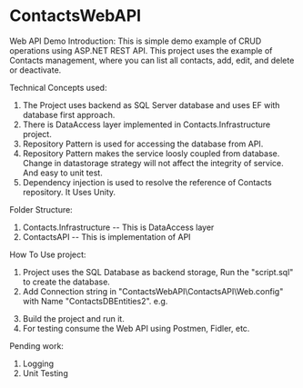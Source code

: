 # ContactsWebAPI
Web API Demo
Introduction:
This is simple demo example of CRUD operations using ASP.NET REST API. 
This project uses the example of Contacts management, where you can list all contacts, add, edit, and delete or deactivate.

Technical Concepts used:
1. The Project uses backend as SQL Server database and uses EF with database first approach.
2. There is DataAccess layer implemented in Contacts.Infrastructure project.
3. Repository Pattern is used for accessing the database from API. 
4. Repository Pattern makes the service loosly coupled from database. Change in datastorage strategy will not affect the integrity of service. And easy to unit test.
5. Dependency injection is used to resolve the reference of Contacts repository. It Uses Unity.


Folder Structure:
1. Contacts.Infrastructure -- This is DataAccess layer
2. ContactsAPI -- This is implementation of API

How To Use project:
1. Project uses the SQL Database as backend storage, Run the "script.sql" to create the database.
2. Add Connection string in "ContactsWebAPI\ContactsAPI\Web.config" with Name "ContactsDBEntities2". 
e.g.
<add name="ContactsDBEntities2" connectionString="metadata=res://*/Contacts.csdl|res://*/Contacts.ssdl|res://*/Contacts.msl;provider=System.Data.SqlClient;provider connection string=&quot;data source=<SourceName>;initial catalog=ContactsDB;integrated security=True;MultipleActiveResultSets=True;App=EntityFramework&quot;" providerName="System.Data.EntityClient" />

3. Build the project and run it.
4. For testing consume the Web API using Postmen, Fidler, etc.


Pending work:
1. Logging
2. Unit Testing

